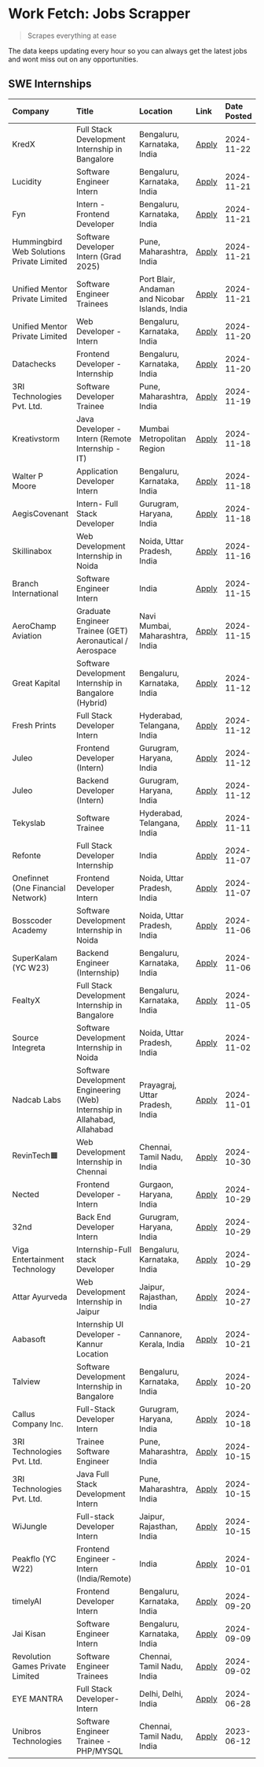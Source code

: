 # Work Fetch: Jobs Scrapper
> Scrapes everything at ease

The data keeps updating every hour so you can always get the latest jobs and wont miss out on any opportunities.

## SWE Internships
<!--START_SECTION:workfetch-->
| Company                                   | Title                                                                     | Location                                       | Link                                                                                                                                                                                                                                            | Date Posted   |
|:------------------------------------------|:--------------------------------------------------------------------------|:-----------------------------------------------|:------------------------------------------------------------------------------------------------------------------------------------------------------------------------------------------------------------------------------------------------|:--------------|
| KredX                                     | Full Stack Development Internship in Bangalore                            | Bengaluru, Karnataka, India                    | [Apply](https://in.linkedin.com/jobs/view/full-stack-development-internship-in-bangalore-at-kredx-4082021747?position=21&pageNum=0&refId=AmcX86rFZbVzKwwK2%2F7htg%3D%3D&trackingId=wYb4Ndyq5aJeqQSgGys9mg%3D%3D)                                | 2024-11-22    |
| Lucidity                                  | Software Engineer Intern                                                  | Bengaluru, Karnataka, India                    | [Apply](https://in.linkedin.com/jobs/view/software-engineer-intern-at-lucidity-4081805788?position=8&pageNum=0&refId=AmcX86rFZbVzKwwK2%2F7htg%3D%3D&trackingId=9MLyROAsZPABlIjouYknUA%3D%3D)                                                    | 2024-11-21    |
| Fyn                                       | Intern - Frontend Developer                                               | Bengaluru, Karnataka, India                    | [Apply](https://in.linkedin.com/jobs/view/intern-frontend-developer-at-fyn-4079706595?position=16&pageNum=0&refId=AmcX86rFZbVzKwwK2%2F7htg%3D%3D&trackingId=PTYGwSQTrozsF%2ByfdKK5og%3D%3D)                                                     | 2024-11-21    |
| Hummingbird Web Solutions Private Limited | Software Developer Intern (Grad 2025)                                     | Pune, Maharashtra, India                       | [Apply](https://in.linkedin.com/jobs/view/software-developer-intern-grad-2025-at-hummingbird-web-solutions-private-limited-4079796998?position=23&pageNum=0&refId=AmcX86rFZbVzKwwK2%2F7htg%3D%3D&trackingId=w51IBrNjh9Ad1Mh13oBHSA%3D%3D)       | 2024-11-21    |
| Unified Mentor Private Limited            | Software Engineer Trainees                                                | Port Blair, Andaman and Nicobar Islands, India | [Apply](https://in.linkedin.com/jobs/view/software-engineer-trainees-at-unified-mentor-private-limited-4079707508?position=52&pageNum=0&refId=AmcX86rFZbVzKwwK2%2F7htg%3D%3D&trackingId=ct07Nq7Y3Y9peZXEh8ihoA%3D%3D)                           | 2024-11-21    |
| Unified Mentor Private Limited            | Web Developer - Intern                                                    | Bengaluru, Karnataka, India                    | [Apply](https://in.linkedin.com/jobs/view/web-developer-intern-at-unified-mentor-private-limited-4078450055?position=46&pageNum=0&refId=AmcX86rFZbVzKwwK2%2F7htg%3D%3D&trackingId=TPwpEfxTmXWsIlV9WcTj5w%3D%3D)                                 | 2024-11-20    |
| Datachecks                                | Frontend Developer - Internship                                           | Bengaluru, Karnataka, India                    | [Apply](https://in.linkedin.com/jobs/view/frontend-developer-internship-at-datachecks-4078365869?position=49&pageNum=0&refId=AmcX86rFZbVzKwwK2%2F7htg%3D%3D&trackingId=9DPDeAnu2UA1KYD9fVyaew%3D%3D)                                            | 2024-11-20    |
| 3RI Technologies Pvt. Ltd.                | Software Developer Trainee                                                | Pune, Maharashtra, India                       | [Apply](https://in.linkedin.com/jobs/view/software-developer-trainee-at-3ri-technologies-pvt-ltd-4080283578?position=30&pageNum=0&refId=AmcX86rFZbVzKwwK2%2F7htg%3D%3D&trackingId=RKLjzjhFp2UI5NHeS9RVOw%3D%3D)                                 | 2024-11-19    |
| Kreativstorm                              | Java Developer - Intern (Remote Internship - IT)                          | Mumbai Metropolitan Region                     | [Apply](https://in.linkedin.com/jobs/view/java-developer-intern-remote-internship-it-at-kreativstorm-4079340084?position=22&pageNum=0&refId=AmcX86rFZbVzKwwK2%2F7htg%3D%3D&trackingId=5LPhBk0Xe9Uxn44go9gwXw%3D%3D)                             | 2024-11-18    |
| Walter P Moore                            | Application Developer Intern                                              | Bengaluru, Karnataka, India                    | [Apply](https://in.linkedin.com/jobs/view/application-developer-intern-at-walter-p-moore-4077126811?position=29&pageNum=0&refId=AmcX86rFZbVzKwwK2%2F7htg%3D%3D&trackingId=YUcGmTNFzA6UQ%2BO2PkDNfQ%3D%3D)                                       | 2024-11-18    |
| AegisCovenant                             | Intern- Full Stack Developer                                              | Gurugram, Haryana, India                       | [Apply](https://in.linkedin.com/jobs/view/intern-full-stack-developer-at-aegiscovenant-4079044973?position=53&pageNum=0&refId=AmcX86rFZbVzKwwK2%2F7htg%3D%3D&trackingId=IKq3qYAivslovoXdUkBgCw%3D%3D)                                           | 2024-11-18    |
| Skillinabox                               | Web Development Internship in Noida                                       | Noida, Uttar Pradesh, India                    | [Apply](https://in.linkedin.com/jobs/view/web-development-internship-in-noida-at-skillinabox-4077783016?position=24&pageNum=0&refId=AmcX86rFZbVzKwwK2%2F7htg%3D%3D&trackingId=iC764tb%2FNF4IIRLkWzyMIg%3D%3D)                                   | 2024-11-16    |
| Branch International                      | Software Engineer Intern                                                  | India                                          | [Apply](https://in.linkedin.com/jobs/view/software-engineer-intern-at-branch-international-4054425650?position=43&pageNum=0&refId=AmcX86rFZbVzKwwK2%2F7htg%3D%3D&trackingId=vXdrPwvbT1HoVH%2BlmyN55Q%3D%3D)                                     | 2024-11-15    |
| AeroChamp Aviation                        | Graduate Engineer Trainee (GET) Aeronautical / Aerospace                  | Navi Mumbai, Maharashtra, India                | [Apply](https://in.linkedin.com/jobs/view/graduate-engineer-trainee-get-aeronautical-aerospace-at-aerochamp-aviation-4075807848?position=47&pageNum=0&refId=AmcX86rFZbVzKwwK2%2F7htg%3D%3D&trackingId=s4Vb9a7PzZlehtRE61yxNg%3D%3D)             | 2024-11-15    |
| Great Kapital                             | Software Development Internship in Bangalore (Hybrid)                     | Bengaluru, Karnataka, India                    | [Apply](https://in.linkedin.com/jobs/view/software-development-internship-in-bangalore-hybrid-at-great-kapital-4074322094?position=20&pageNum=0&refId=AmcX86rFZbVzKwwK2%2F7htg%3D%3D&trackingId=IPaP5zWWIyg2KBL%2BWrnyBA%3D%3D)                 | 2024-11-12    |
| Fresh Prints                              | Full Stack Developer Intern                                               | Hyderabad, Telangana, India                    | [Apply](https://in.linkedin.com/jobs/view/full-stack-developer-intern-at-fresh-prints-4074759619?position=33&pageNum=0&refId=AmcX86rFZbVzKwwK2%2F7htg%3D%3D&trackingId=92SVOOA%2BJod0r6LHbnwNZA%3D%3D)                                          | 2024-11-12    |
| Juleo                                     | Frontend Developer (Intern)                                               | Gurugram, Haryana, India                       | [Apply](https://in.linkedin.com/jobs/view/frontend-developer-intern-at-juleo-4072443159?position=34&pageNum=0&refId=AmcX86rFZbVzKwwK2%2F7htg%3D%3D&trackingId=9GhQ0naXWcf1Zzs0cBVJXw%3D%3D)                                                     | 2024-11-12    |
| Juleo                                     | Backend Developer (Intern)                                                | Gurugram, Haryana, India                       | [Apply](https://in.linkedin.com/jobs/view/backend-developer-intern-at-juleo-4072437848?position=56&pageNum=0&refId=AmcX86rFZbVzKwwK2%2F7htg%3D%3D&trackingId=g%2B0OjrWSzg3dNdyxlGWnig%3D%3D)                                                    | 2024-11-12    |
| Tekyslab                                  | Software Trainee                                                          | Hyderabad, Telangana, India                    | [Apply](https://in.linkedin.com/jobs/view/software-trainee-at-tekyslab-4074128169?position=48&pageNum=0&refId=AmcX86rFZbVzKwwK2%2F7htg%3D%3D&trackingId=cbGVPRrpaOHdJeEd1zJPzg%3D%3D)                                                           | 2024-11-11    |
| Refonte                                   | Full Stack Developer Internship                                           | India                                          | [Apply](https://in.linkedin.com/jobs/view/full-stack-developer-internship-at-refonte-4071576773?position=27&pageNum=0&refId=AmcX86rFZbVzKwwK2%2F7htg%3D%3D&trackingId=4S%2FpRaQ92YIDPdsIbzrTxQ%3D%3D)                                           | 2024-11-07    |
| Onefinnet (One Financial Network)         | Frontend Developer Intern                                                 | Noida, Uttar Pradesh, India                    | [Apply](https://in.linkedin.com/jobs/view/frontend-developer-intern-at-onefinnet-one-financial-network-4067260672?position=35&pageNum=0&refId=AmcX86rFZbVzKwwK2%2F7htg%3D%3D&trackingId=tP90TZDVjnXdRYkLAMr3hQ%3D%3D)                           | 2024-11-07    |
| Bosscoder Academy                         | Software Development Internship in Noida                                  | Noida, Uttar Pradesh, India                    | [Apply](https://in.linkedin.com/jobs/view/software-development-internship-in-noida-at-bosscoder-academy-4070090866?position=10&pageNum=0&refId=AmcX86rFZbVzKwwK2%2F7htg%3D%3D&trackingId=imDhdkpW9yosT70jfMPy6g%3D%3D)                          | 2024-11-06    |
| SuperKalam (YC W23)                       | Backend Engineer (Internship)                                             | Bengaluru, Karnataka, India                    | [Apply](https://in.linkedin.com/jobs/view/backend-engineer-internship-at-superkalam-yc-w23-4069134451?position=26&pageNum=0&refId=AmcX86rFZbVzKwwK2%2F7htg%3D%3D&trackingId=pCS5MtTo6jZR63fzYspeuw%3D%3D)                                       | 2024-11-06    |
| FealtyX                                   | Full Stack Development Internship in Bangalore                            | Bengaluru, Karnataka, India                    | [Apply](https://in.linkedin.com/jobs/view/full-stack-development-internship-in-bangalore-at-fealtyx-4067118640?position=42&pageNum=0&refId=AmcX86rFZbVzKwwK2%2F7htg%3D%3D&trackingId=EcKwVKgkSnicEBpFZjKbLw%3D%3D)                              | 2024-11-05    |
| Source Integreta                          | Software Development Internship in Noida                                  | Noida, Uttar Pradesh, India                    | [Apply](https://in.linkedin.com/jobs/view/software-development-internship-in-noida-at-source-integreta-4066120527?position=13&pageNum=0&refId=AmcX86rFZbVzKwwK2%2F7htg%3D%3D&trackingId=bF0rnjQAR8bU4ICbb%2FH%2Bdw%3D%3D)                       | 2024-11-02    |
| Nadcab Labs                               | Software Development Engineering (Web) Internship in Allahabad, Allahabad | Prayagraj, Uttar Pradesh, India                | [Apply](https://in.linkedin.com/jobs/view/software-development-engineering-web-internship-in-allahabad-allahabad-at-nadcab-labs-4064940107?position=9&pageNum=0&refId=AmcX86rFZbVzKwwK2%2F7htg%3D%3D&trackingId=59qxt2l334Q%2BVTisH5FIHw%3D%3D) | 2024-11-01    |
| RevinTech🟧                                | Web Development Internship in Chennai                                     | Chennai, Tamil Nadu, India                     | [Apply](https://in.linkedin.com/jobs/view/web-development-internship-in-chennai-at-revintech%F0%9F%9F%A7-4063327819?position=60&pageNum=0&refId=AmcX86rFZbVzKwwK2%2F7htg%3D%3D&trackingId=ozzXrBes%2BUHGfVirJdFRzw%3D%3D)                       | 2024-10-30    |
| Nected                                    | Frontend Developer - Intern                                               | Gurgaon, Haryana, India                        | [Apply](https://in.linkedin.com/jobs/view/frontend-developer-intern-at-nected-4060911002?position=7&pageNum=0&refId=AmcX86rFZbVzKwwK2%2F7htg%3D%3D&trackingId=MPH78nRfYdiXAO5cl9MAYA%3D%3D)                                                     | 2024-10-29    |
| 32nd                                      | Back End Developer Intern                                                 | Gurugram, Haryana, India                       | [Apply](https://in.linkedin.com/jobs/view/back-end-developer-intern-at-32nd-4062280105?position=36&pageNum=0&refId=AmcX86rFZbVzKwwK2%2F7htg%3D%3D&trackingId=PNPzugvtxUE02eUZs2QLkA%3D%3D)                                                      | 2024-10-29    |
| Viga Entertainment Technology             | Internship-Full stack Developer                                           | Bengaluru, Karnataka, India                    | [Apply](https://in.linkedin.com/jobs/view/internship-full-stack-developer-at-viga-entertainment-technology-4061962911?position=38&pageNum=0&refId=AmcX86rFZbVzKwwK2%2F7htg%3D%3D&trackingId=rfeeP2ECXvUWxDN1nYSTVw%3D%3D)                       | 2024-10-29    |
| Attar Ayurveda                            | Web Development Internship in Jaipur                                      | Jaipur, Rajasthan, India                       | [Apply](https://in.linkedin.com/jobs/view/web-development-internship-in-jaipur-at-attar-ayurveda-4060435312?position=37&pageNum=0&refId=AmcX86rFZbVzKwwK2%2F7htg%3D%3D&trackingId=zdq%2FPlN9FTSXway67%2F%2FRbw%3D%3D)                           | 2024-10-27    |
| Aabasoft                                  | Internship UI Developer - Kannur Location                                 | Cannanore, Kerala, India                       | [Apply](https://in.linkedin.com/jobs/view/internship-ui-developer-kannur-location-at-aabasoft-4055898437?position=18&pageNum=0&refId=AmcX86rFZbVzKwwK2%2F7htg%3D%3D&trackingId=pKBcy7qpSfTcETF9GHiR1g%3D%3D)                                    | 2024-10-21    |
| Talview                                   | Software Development Internship in Bangalore                              | Bengaluru, Karnataka, India                    | [Apply](https://in.linkedin.com/jobs/view/software-development-internship-in-bangalore-at-talview-4055420944?position=4&pageNum=0&refId=AmcX86rFZbVzKwwK2%2F7htg%3D%3D&trackingId=2%2FmAxJRuDn2tD3kz5h4zfg%3D%3D)                               | 2024-10-20    |
| Callus Company Inc.                       | Full-Stack Developer Intern                                               | Gurugram, Haryana, India                       | [Apply](https://in.linkedin.com/jobs/view/full-stack-developer-intern-at-callus-company-inc-4052948592?position=28&pageNum=0&refId=AmcX86rFZbVzKwwK2%2F7htg%3D%3D&trackingId=QJuJARbCachLqK9C1Fi1cA%3D%3D)                                      | 2024-10-18    |
| 3RI Technologies Pvt. Ltd.                | Trainee Software Engineer                                                 | Pune, Maharashtra, India                       | [Apply](https://in.linkedin.com/jobs/view/trainee-software-engineer-at-3ri-technologies-pvt-ltd-4048233384?position=31&pageNum=0&refId=AmcX86rFZbVzKwwK2%2F7htg%3D%3D&trackingId=OvpBSn3II1yAissx2mYffQ%3D%3D)                                  | 2024-10-15    |
| 3RI Technologies Pvt. Ltd.                | Java Full Stack Development Intern                                        | Pune, Maharashtra, India                       | [Apply](https://in.linkedin.com/jobs/view/java-full-stack-development-intern-at-3ri-technologies-pvt-ltd-4048231995?position=45&pageNum=0&refId=AmcX86rFZbVzKwwK2%2F7htg%3D%3D&trackingId=PJjk1OASkfYfh%2BKdRNh0DA%3D%3D)                       | 2024-10-15    |
| WiJungle                                  | Full-stack Developer Intern                                               | Jaipur, Rajasthan, India                       | [Apply](https://in.linkedin.com/jobs/view/full-stack-developer-intern-at-wijungle-4048227759?position=59&pageNum=0&refId=AmcX86rFZbVzKwwK2%2F7htg%3D%3D&trackingId=vHd3MX8QDbJGkOM0LWrypg%3D%3D)                                                | 2024-10-15    |
| Peakflo (YC W22)                          | Frontend Engineer - Intern (India/Remote)                                 | India                                          | [Apply](https://in.linkedin.com/jobs/view/frontend-engineer-intern-india-remote-at-peakflo-yc-w22-4037729755?position=6&pageNum=0&refId=AmcX86rFZbVzKwwK2%2F7htg%3D%3D&trackingId=lf3jeNnVY9ZRa1jCXyeCqw%3D%3D)                                 | 2024-10-01    |
| timelyAI                                  | Frontend Developer Intern                                                 | Bengaluru, Karnataka, India                    | [Apply](https://in.linkedin.com/jobs/view/frontend-developer-intern-at-timelyai-4030925040?position=12&pageNum=0&refId=AmcX86rFZbVzKwwK2%2F7htg%3D%3D&trackingId=XyOBGp7XFFeSDqjm2Wr0tg%3D%3D)                                                  | 2024-09-20    |
| Jai Kisan                                 | Software Engineer Intern                                                  | Bengaluru, Karnataka, India                    | [Apply](https://in.linkedin.com/jobs/view/software-engineer-intern-at-jai-kisan-4024075360?position=40&pageNum=0&refId=AmcX86rFZbVzKwwK2%2F7htg%3D%3D&trackingId=yn1X58reSodtOwxMSV%2Bxcw%3D%3D)                                                | 2024-09-09    |
| Revolution Games Private Limited          | Software Engineer Trainees                                                | Chennai, Tamil Nadu, India                     | [Apply](https://in.linkedin.com/jobs/view/software-engineer-trainees-at-revolution-games-private-limited-4015912927?position=39&pageNum=0&refId=AmcX86rFZbVzKwwK2%2F7htg%3D%3D&trackingId=fAc5%2BNFjWl2j%2BpdSIm45LA%3D%3D)                     | 2024-09-02    |
| EYE MANTRA                                | Full Stack Developer- Intern                                              | Delhi, Delhi, India                            | [Apply](https://in.linkedin.com/jobs/view/full-stack-developer-intern-at-eye-mantra-3960988037?position=58&pageNum=0&refId=AmcX86rFZbVzKwwK2%2F7htg%3D%3D&trackingId=DvSkvLOAJOVNygKRPsFKVg%3D%3D)                                              | 2024-06-28    |
| Unibros Technologies                      | Software Engineer Trainee - PHP/MYSQL                                     | Chennai, Tamil Nadu, India                     | [Apply](https://in.linkedin.com/jobs/view/software-engineer-trainee-php-mysql-at-unibros-technologies-3656599241?position=55&pageNum=0&refId=AmcX86rFZbVzKwwK2%2F7htg%3D%3D&trackingId=nJ7ss4a95gHDpYaWv6HBsg%3D%3D)                            | 2023-06-12    |
<!--END_SECTION:workfetch-->
